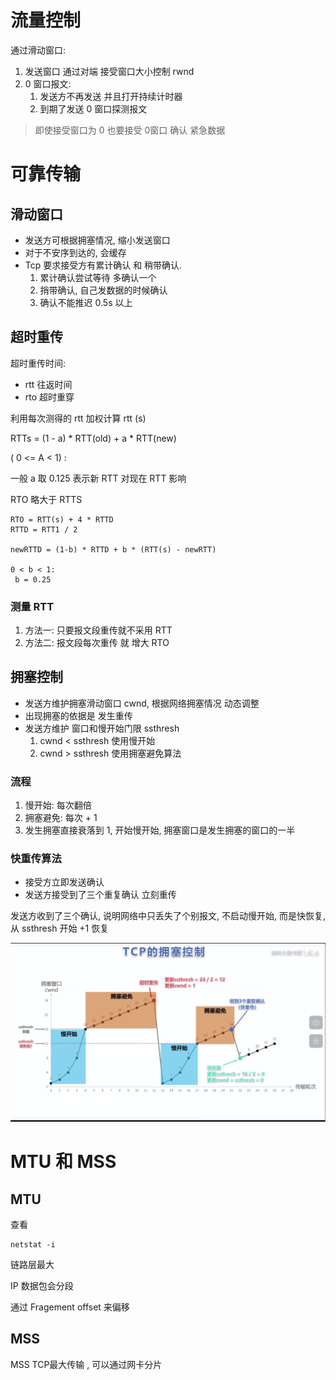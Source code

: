 # 流量控制

通过滑动窗口:

1. 发送窗口 通过对端 接受窗口大小控制  rwnd
2. 0 窗口报文:
    1. 发送方不再发送 并且打开持续计时器
    2. 到期了发送 0 窗口探测报文
> 即使接受窗口为 0  也要接受 0窗口 确认 紧急数据

# 可靠传输

## 滑动窗口

* 发送方可根据拥塞情况, 缩小发送窗口
* 对于不安序到达的, 会缓存
* Tcp 要求接受方有累计确认 和 稍带确认.
    1. 累计确认尝试等待 多确认一个
    2. 捎带确认, 自己发数据的时候确认
    3. 确认不能推迟 0.5s 以上

## 超时重传

超时重传时间: 

* rtt 往返时间
* rto 超时重穿

利用每次测得的 rtt 加权计算 rtt (s)

RTTs =  (1 - a) * RTT(old) + a * RTT(new)

( 0 <= A  < 1) :

一般 a 取 0.125 表示新 RTT 对现在 RTT 影响

RTO 略大于 RTTS

```
RTO = RTT(s) + 4 * RTTD
RTTD = RTT1 / 2

newRTTD = (1-b) * RTTD + b * (RTT(s) - newRTT)

0 < b < 1:
 b = 0.25
```

### 测量 RTT

1. 方法一: 只要报文段重传就不采用 RTT
2. 方法二: 报文段每次重传 就 增大 RTO

## 拥塞控制

* 发送方维护拥塞滑动窗口 cwnd, 根据网络拥塞情况 动态调整
* 出现拥塞的依据是 发生重传
* 发送方维护 窗口和慢开始门限 ssthresh 
    1. cwnd < ssthresh 使用慢开始
    2. cwnd > ssthresh 使用拥塞避免算法

### 流程

1. 慢开始: 每次翻倍
2. 拥塞避免: 每次 + 1
3. 发生拥塞直接衰落到 1, 开始慢开始, 拥塞窗口是发生拥塞的窗口的一半


### 快重传算法

* 接受方立即发送确认
* 发送方接受到了三个重复确认 立刻重传


发送方收到了三个确认, 说明网络中只丢失了个别报文, 不启动慢开始, 而是快恢复, 从 ssthresh 开始 +1 恢复

![例子](../assests/networking/02.png)


# MTU 和 MSS

## MTU

查看
```
netstat -i
```

链路层最大

IP 数据包会分段

通过 Fragement offset 来偏移

## MSS

MSS TCP最大传输 , 可以通过网卡分片







